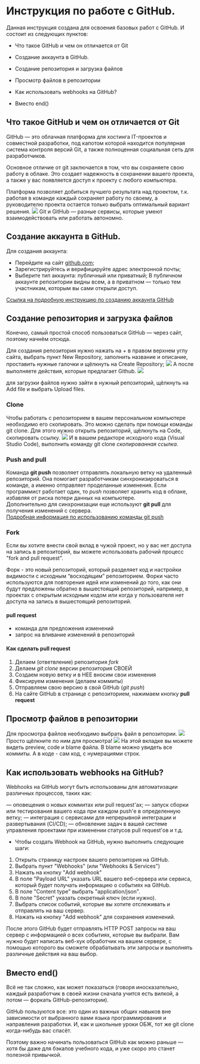 # Инструкция по работе с GitHub.

Данная инструкция создана для освоения базовых работ с GitHub. И состоит из следующих пунктов:

* Что такое GitHub и чем он отличается от Git

* Создание аккаунта в GitHub.

* Создание репозитория и загрузка файлов

* Просмотр файлов в репозитории

* Как использовать webhooks на GitHub?

* Вместо end()

## Что такое GitHub и чем он отличается от Git

GitHub — это облачная платформа для хостинга IT-проектов и совместной разработки, под капотом которой находится популярная система контроля версий Git, а также полноценная социальная сеть для разработчиков. 

Основное отличие от git заключается в том, что вы сохраняете свою работу в облаке. Это создает надежность в сохранении вашего проекта, а также у вас появляется доступ к проекту с любого компьютера.

Платформа позволяет добиться лучшего результата над проектом, т.к. работая в команде каждый сохраняет работу по своему, а руководителю проекта остается только выбрать оптимальный вариант решения.
![](0.Git_and_GitHub.PNG)
Git и GitHub — разные сервисы, которые умеют взаимодействовать или работать автономно.

## Создание аккаунта в GitHub.

Для создания аккаунта:
* Перейдите на сайт [github.com](https://github.com);
* Зарегистрируйтесь и верифицируйте адрес электронной почты;
* Выберите тип аккаунта: публичный или приватный;
В публичном аккаунте репозитории видны всем, а в приватном — только тем участникам, которым вы сами открыли доступ.

[Ссылка на подробную инструкцию по созданию аккаунта GitHub](https://learn.microsoft.com/ru-ru/visualstudio/version-control/git-create-github-account?view=vs-2022)

## Создание репозитория и загрузка файлов
Конечно, самый простой способ пользоваться GitHub — через сайт, поэтому начнём отсюда.

Для создания репозитория нужно нажать на + в правом верхнем углу сайта, выбрать пункт New Repository, заполнить название и описание, проставить нужные галочки и щёлкнуть на Create Repository;
![](1.Creating_a_GitHub_repository.png)
А после выполняете действия, которые предлагает Github.
![](Hx02t.png)

для загрузки файлов нужно зайти в нужный репозиторий, щёлкнуть на Add file и выбрать Upload files.

### Clone

Чтобы работать с репозиторием в вашем персональном компьютере необходимо его скопировать.
Это можно сделать при помощи команды git clone. Для этого нужно открыть репозиторий, щёлкнуть на Code, скопировать ссылку. 
![](clone.jpg)
И в вашем редакторе исходного кода (Visual Studio Code), выполнить команду git clone *скопированная ссылка*.

### Push and pull

Команда **git push** позволяет отправлять локальную ветку на удаленный репозиторий. Она помогает разработчикам синхронизироваться в команде, а именно отправляет проделанные изменения. Если программист работает один, то *push* позволяет хранить код в облаке, избавляя от риска потери данных на компьютере.  
Дополнительно для синхронизации еще используют **git pull** для получения изменений с сервера.  
[Подробная информация по использованию команды git push](https://selectel.ru/blog/tutorials/what-is-git-push-and-how-to-use-it/)

### Fork

Если вы хотите внести свой вклад в чужой проект, но у вас нет доступа на запись в репозиторий, вы можете использовать рабочий процесс "fork and pull request".

Форк - это новый репозиторий, который разделяет код и настройки видимости с исходным “восходящим” репозиторием. Форки часто используются для повторения идей или изменений до того, как они будут предложены обратно в вышестоящий репозиторий, например, в проектах с открытым исходным кодом или когда у пользователя нет доступа на запись в вышестоящий репозиторий.

#### pull request
* команда для предложения изменений
* запрос на вливание изменений в репозиторий
#### Как сделать pull request
1. Делаем (ответвление) репозитория *fork*
2. Делаем *git clone* версии репозитория СВОЕЙ
3. Создаем новую ветку и в НЕЕ вносим свои изменения
4. Фиксируем изменения (делаем коммиты)
5. Отправляем свою версию в свой GitHub (*git push*)
6. На сайте GitHub в странице с репозиторием, нажимаем кнопку **pull request**

## Просмотр файлов в репозитории

Для просмотра файлов необходимо выбрать файл в репозитории.
![](2.Viewing_files_in_the_repository.png) Просто щёлкните по ним для просмотра!
![](preview_code_blame.PNG)
На этой вкладке вы можете видеть preview, code и blame файла. В blame можно увидеть все коммиты. А в коде - сам код, с нумерациями строк.

## Как использовать webhooks на GitHub?
Webhooks на GitHub могут быть использованы для автоматизации различных процессов, таких как:

— оповещения о новых коммитах или pull request'ах;
— запуск сборки или тестирования вашего кода при каждом push'е в определенную ветку;
— интеграция с сервисами для непрерывной интеграции и развертывания (CI/CD);
— обновление задач в вашей системе управления проектами при изменении статусов pull request'ов и т.д.

* Чтобы создать Webhook на GitHub, нужно выполнить следующие шаги:

1. Открыть страницу настроек вашего репозитория на GitHub.
2. Выбрать пункт "Webhooks" (или "Webhooks & Services")
3. Нажать на кнопку "Add webhook"
4. В поле "Payload URL" указать URL вашего веб-сервера или сервиса, который будет получать информацию о событиях на GitHub.
5. В поле "Content type" выбрать "application/json".
6. В поле "Secret" указать секретный ключ (если нужно).
7. Выбрать список событий, которые вы хотите отслеживать и отправлять на ваш сервер.
8. Нажать на кнопку "Add webhook" для сохранения изменений.

После этого GitHub будет отправлять HTTP POST запросы на ваш сервер с информацией о всех событиях, которые вы выбрали. Вам нужно будет написать веб-хук обработчик на вашем сервере, с помощью которого вы сможете обрабатывать эти запросы и выполнять различные действия на ваш выбор.

## Вместо end()
Всё не так сложно, как может показаться (говоря иносказательно, каждый разработчик в своей жизни сначала учится есть вилкой, а потом — форкать GitHub-репозитории).

GitHub пользуются все: это один из важных общих навыков вне зависимости от выбранного вами языка программирования и направления разработки. И, как и школьные уроки ОБЖ, тот же git clone когда-нибудь вас спасёт.

Поэтому важно начинать пользоваться GitHub как можно раньше — хотя бы даже для бэкапов учебного кода, и уже скоро это станет полезной привычкой.